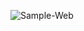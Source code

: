 ![Sample-Web](https://github.com/20BCS4083mkce/reactTodoList/assets/100367733/3e6382c5-3433-42ad-bf8d-07502100edb2)
